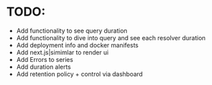 # TODO:

* Add functionality to see query duration
* Add functionality to dive into query and see each resolver duration
* Add deployment info and docker manifests
* Add next.js|simimlar to render ui
* Add Errors to series
* Add duration alerts
* Add retention policy + control via dashboard
